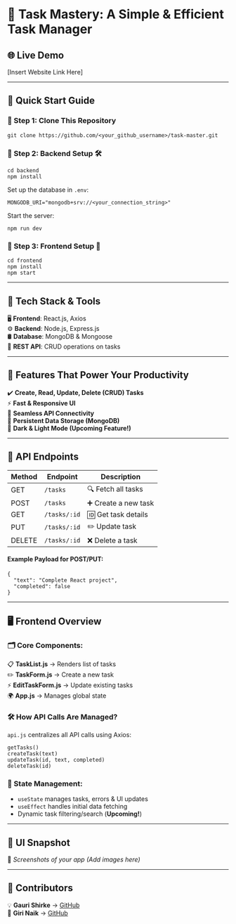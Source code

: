 # 🚀 Task Mastery: A Simple & Efficient Task Manager

## 🌐 Live Demo
[Insert Website Link Here]

---

## 📌 Quick Start Guide

### 🔹 Step 1: Clone This Repository
```
git clone https://github.com/<your_github_username>/task-master.git
```

### 🔹 Step 2: Backend Setup 🛠️
```
cd backend
npm install
```

Set up the database in `.env`:
```
MONGODB_URI="mongodb+srv://<your_connection_string>"
```

Start the server:
```
npm run dev
```

### 🔹 Step 3: Frontend Setup 🎨
```
cd frontend
npm install
npm start
```

---

## 🔧 Tech Stack & Tools

🖥 **Frontend**: React.js, Axios  
⚙️ **Backend**: Node.js, Express.js  
🛢 **Database**: MongoDB & Mongoose  
📡 **REST API**: CRUD operations on tasks  

---

## 🚀 Features That Power Your Productivity

✔️ **Create, Read, Update, Delete (CRUD) Tasks**  
⚡ **Fast & Responsive UI**  
🔗 **Seamless API Connectivity**  
💾 **Persistent Data Storage (MongoDB)**  
🌙 **Dark & Light Mode (Upcoming Feature!)**  

---

## 📡 API Endpoints

| Method | Endpoint       | Description        |
|--------|--------------|--------------------|
| GET    | `/tasks`     | 🔍 Fetch all tasks |
| POST   | `/tasks`     | ➕ Create a new task |
| GET    | `/tasks/:id` | 🆔 Get task details |
| PUT    | `/tasks/:id` | ✏️ Update task |
| DELETE | `/tasks/:id` | ❌ Delete a task |

#### Example Payload for POST/PUT:
```
{
  "text": "Complete React project",
  "completed": false
}
```

---

## 🖥 Frontend Overview

### 🗂 Core Components:

📋 **TaskList.js** → Renders list of tasks  
✏️ **TaskForm.js** → Create a new task  
⚡ **EditTaskForm.js** → Update existing tasks  
🌍 **App.js** → Manages global state  

### 🛠 How API Calls Are Managed?

`api.js` centralizes all API calls using Axios:
```
getTasks()
createTask(text)
updateTask(id, text, completed)
deleteTask(id)
```

### 📌 State Management:
- `useState` manages tasks, errors & UI updates
- `useEffect` handles initial data fetching
- Dynamic task filtering/search (**Upcoming!**)

---

## 🎨 UI Snapshot
📸 _Screenshots of your app (Add images here)_

---

## 👥 Contributors

💡 **Gauri Shirke** → [GitHub](https://github.com/GauriShirke12)  
🎯 **Giri Naik** → [GitHub](https://github.com/Mudavath-Giri-Naik)  
